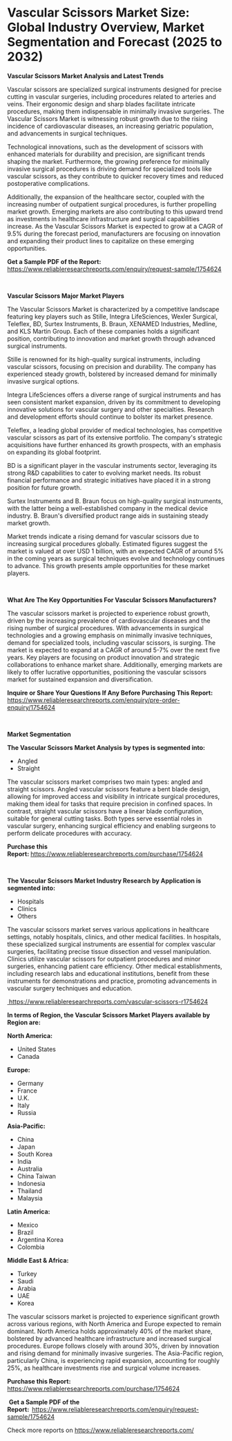 <p><h1>Vascular Scissors Market Size: Global Industry Overview, Market Segmentation and Forecast (2025 to 2032)</h1></p><p><strong>Vascular Scissors Market Analysis and Latest Trends</strong></p>
<p><p>Vascular scissors are specialized surgical instruments designed for precise cutting in vascular surgeries, including procedures related to arteries and veins. Their ergonomic design and sharp blades facilitate intricate procedures, making them indispensable in minimally invasive surgeries. The Vascular Scissors Market is witnessing robust growth due to the rising incidence of cardiovascular diseases, an increasing geriatric population, and advancements in surgical techniques.</p><p>Technological innovations, such as the development of scissors with enhanced materials for durability and precision, are significant trends shaping the market. Furthermore, the growing preference for minimally invasive surgical procedures is driving demand for specialized tools like vascular scissors, as they contribute to quicker recovery times and reduced postoperative complications.</p><p>Additionally, the expansion of the healthcare sector, coupled with the increasing number of outpatient surgical procedures, is further propelling market growth. Emerging markets are also contributing to this upward trend as investments in healthcare infrastructure and surgical capabilities increase. As the Vascular Scissors Market is expected to grow at a CAGR of 9.5% during the forecast period, manufacturers are focusing on innovation and expanding their product lines to capitalize on these emerging opportunities.</p></p>
<p><strong>Get a Sample PDF of the Report:&nbsp;</strong> <a href="https://www.reliableresearchreports.com/enquiry/request-sample/1754624?utm_campaign=2317&utm_medium=2&utm_source=Github&utm_content=ia&utm_term=03032025&utm_id=vascular-scissors">https://www.reliableresearchreports.com/enquiry/request-sample/1754624</a></p>
<p>&nbsp;</p>
<p><strong>Vascular Scissors Major Market Players</strong></p>
<p><p>The Vascular Scissors Market is characterized by a competitive landscape featuring key players such as Stille, Integra LifeSciences, Wexler Surgical, Teleflex, BD, Surtex Instruments, B. Braun, XENAMED Industries, Medline, and KLS Martin Group. Each of these companies holds a significant position, contributing to innovation and market growth through advanced surgical instruments.</p><p>Stille is renowned for its high-quality surgical instruments, including vascular scissors, focusing on precision and durability. The company has experienced steady growth, bolstered by increased demand for minimally invasive surgical options.</p><p>Integra LifeSciences offers a diverse range of surgical instruments and has seen consistent market expansion, driven by its commitment to developing innovative solutions for vascular surgery and other specialties. Research and development efforts should continue to bolster its market presence.</p><p>Teleflex, a leading global provider of medical technologies, has competitive vascular scissors as part of its extensive portfolio. The company's strategic acquisitions have further enhanced its growth prospects, with an emphasis on expanding its global footprint.</p><p>BD is a significant player in the vascular instruments sector, leveraging its strong R&D capabilities to cater to evolving market needs. Its robust financial performance and strategic initiatives have placed it in a strong position for future growth.</p><p>Surtex Instruments and B. Braun focus on high-quality surgical instruments, with the latter being a well-established company in the medical device industry. B. Braun's diversified product range aids in sustaining steady market growth.</p><p>Market trends indicate a rising demand for vascular scissors due to increasing surgical procedures globally. Estimated figures suggest the market is valued at over USD 1 billion, with an expected CAGR of around 5% in the coming years as surgical techniques evolve and technology continues to advance. This growth presents ample opportunities for these market players.</p></p>
<p>&nbsp;</p>
<p><strong>What Are The Key Opportunities For Vascular Scissors Manufacturers?</strong></p>
<p><p>The vascular scissors market is projected to experience robust growth, driven by the increasing prevalence of cardiovascular diseases and the rising number of surgical procedures. With advancements in surgical technologies and a growing emphasis on minimally invasive techniques, demand for specialized tools, including vascular scissors, is surging. The market is expected to expand at a CAGR of around 5-7% over the next five years. Key players are focusing on product innovation and strategic collaborations to enhance market share. Additionally, emerging markets are likely to offer lucrative opportunities, positioning the vascular scissors market for sustained expansion and diversification.</p></p>
<p><strong>Inquire or Share Your Questions If Any Before Purchasing This Report:</strong> <a href="https://www.reliableresearchreports.com/enquiry/pre-order-enquiry/1754624?utm_campaign=2317&utm_medium=2&utm_source=Github&utm_content=ia&utm_term=03032025&utm_id=vascular-scissors">https://www.reliableresearchreports.com/enquiry/pre-order-enquiry/1754624</a></p>
<p>&nbsp;</p>
<p><strong>Market Segmentation</strong></p>
<p><strong>The Vascular Scissors Market Analysis by types is segmented into:</strong></p>
<p><ul><li>Angled</li><li>Straight</li></ul></p>
<p><p>The vascular scissors market comprises two main types: angled and straight scissors. Angled vascular scissors feature a bent blade design, allowing for improved access and visibility in intricate surgical procedures, making them ideal for tasks that require precision in confined spaces. In contrast, straight vascular scissors have a linear blade configuration, suitable for general cutting tasks. Both types serve essential roles in vascular surgery, enhancing surgical efficiency and enabling surgeons to perform delicate procedures with accuracy.</p></p>
<p><strong>Purchase this Report:&nbsp;</strong><a href="https://www.reliableresearchreports.com/purchase/1754624?utm_campaign=2317&utm_medium=2&utm_source=Github&utm_content=ia&utm_term=03032025&utm_id=vascular-scissors">https://www.reliableresearchreports.com/purchase/1754624</a></p>
<p>&nbsp;</p>
<p><strong>The Vascular Scissors Market Industry Research by Application is segmented into:</strong></p>
<p><ul><li>Hospitals</li><li>Clinics</li><li>Others</li></ul></p>
<p><p>The vascular scissors market serves various applications in healthcare settings, notably hospitals, clinics, and other medical facilities. In hospitals, these specialized surgical instruments are essential for complex vascular surgeries, facilitating precise tissue dissection and vessel manipulation. Clinics utilize vascular scissors for outpatient procedures and minor surgeries, enhancing patient care efficiency. Other medical establishments, including research labs and educational institutions, benefit from these instruments for demonstrations and practice, promoting advancements in vascular surgery techniques and education.</p></p>
<p><a href="https://www.reliableresearchreports.com/vascular-scissors-r1754624?utm_campaign=2317&utm_medium=2&utm_source=Github&utm_content=ia&utm_term=03032025&utm_id=vascular-scissors">&nbsp;https://www.reliableresearchreports.com/vascular-scissors-r1754624</a></p>
<p><strong>In terms of Region, the Vascular Scissors Market Players available by Region are:</strong></p>
<p>
    <p> <strong> North America: </strong>
        <ul>
            <li>United States</li>
            <li>Canada</li>
        </ul>
        </p> 
    <p> <strong> Europe: </strong>
        <ul>
            <li>Germany</li>
            <li>France</li>
            <li>U.K.</li>
            <li>Italy</li>
            <li>Russia</li>
        </ul>
        </p> 
    <p> <strong> Asia-Pacific: </strong>
        <ul>
            <li>China</li>
            <li>Japan</li>
            <li>South Korea</li>
            <li>India</li>
            <li>Australia</li>
            <li>China Taiwan</li>
            <li>Indonesia</li>
            <li>Thailand</li>
            <li>Malaysia</li>
        </ul>
        </p> 
    <p> <strong> Latin America: </strong>
        <ul>
            <li>Mexico</li>
            <li>Brazil</li>
            <li>Argentina Korea</li>
            <li>Colombia</li>
        </ul>
        </p> 
    <p> <strong> Middle East & Africa: </strong>
        <ul>
            <li>Turkey</li>
            <li>Saudi</li>
            <li>Arabia</li>
            <li>UAE</li>
            <li>Korea</li>
        </ul>
    </p>
    </p>
<p><p>The vascular scissors market is projected to experience significant growth across various regions, with North America and Europe expected to remain dominant. North America holds approximately 40% of the market share, bolstered by advanced healthcare infrastructure and increased surgical procedures. Europe follows closely with around 30%, driven by innovation and rising demand for minimally invasive surgeries. The Asia-Pacific region, particularly China, is experiencing rapid expansion, accounting for roughly 25%, as healthcare investments rise and surgical volume increases.</p></p>
<p><strong>Purchase this Report: </strong><a href="https://www.reliableresearchreports.com/purchase/1754624?utm_campaign=2317&utm_medium=2&utm_source=Github&utm_content=ia&utm_term=03032025&utm_id=vascular-scissors">https://www.reliableresearchreports.com/purchase/1754624</a></p>
<p>&nbsp;<strong>Get a Sample PDF of the Report:&nbsp;&nbsp;</strong><a href="https://www.reliableresearchreports.com/enquiry/request-sample/1754624?utm_campaign=2317&utm_medium=2&utm_source=Github&utm_content=ia&utm_term=03032025&utm_id=vascular-scissors">https://www.reliableresearchreports.com/enquiry/request-sample/1754624</a></p>
<p><strong></strong></p>
<p>Check more reports on <a href="https://www.reliableresearchreports.com/?utm_campaign=2317&utm_medium=2&utm_source=Github&utm_content=ia&utm_term=03032025&utm_id=vascular-scissors">https://www.reliableresearchreports.com/</a></p>